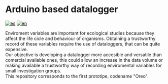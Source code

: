 # Arduino based datalogger

[![es](https://img.shields.io/badge/lang-es-blue)](README.es.md)
[![en](https://img.shields.io/badge/lang-en-red)](README.md)

Enviroment variables are important for ecological studies because they affect the life cicle and
behaviour of organisms. Obtaining a trustworthy record of these variables require the use of
dataloggers, that can be quite expensive.  
Our objective is developing a datalogger more accesible and versatile than comercial available ones,
this could allow an increase in the data volume or making available a trustworthy way of recording
enviromental variables for small investigation groups.  
This repository corresponds to the first prototipe, codename "Oreo".
